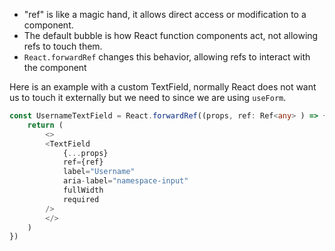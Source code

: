 - "ref" is like a magic hand, it allows direct access or modification to a component.
- The default bubble is how React function components act, not allowing refs to touch them.
- `React.forwardRef` changes this behavior, allowing refs to interact with the component

Here is an example with a custom TextField, normally React does not want us to touch it externally but we need to since we are using `useForm`.
```ts
const UsernameTextField = React.forwardRef((props, ref: Ref<any> ) => {
    return (
        <>
        <TextField
            {...props}
            ref={ref}
            label="Username"
            aria-label="namespace-input"
            fullWidth
            required
        />
        </>
    )
})
```